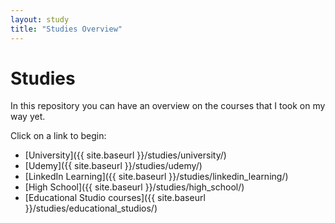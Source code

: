 ```yaml
---
layout: study
title: "Studies Overview"
---
```


# Studies

In this repository you can have an overview on the courses that I took on my way yet.

Click on a link to begin:
- [University]({{ site.baseurl }}/studies/university/)
- [Udemy]({{ site.baseurl }}/studies/udemy/)
- [LinkedIn Learning]({{ site.baseurl }}/studies/linkedin_learning/)
- [High School]({{ site.baseurl }}/studies/high_school/)
- [Educational Studio courses]({{ site.baseurl }}/studies/educational_studios/)
